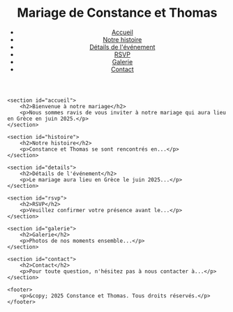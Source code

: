 <!DOCTYPE html>
<html lang="fr">
<head>
    <meta charset="UTF-8">
    <meta name="viewport" content="width=device-width, initial-scale=1.0">
    <title>Mariage de Constance et Thomas</title>
    <link rel="stylesheet" href="styles.css">
</head>
<body>
    <header>
        <h1>Mariage de Constance et Thomas</h1>
        <nav>
            <ul>
                <li><a href="#accueil">Accueil</a></li>
                <li><a href="#histoire">Notre histoire</a></li>
                <li><a href="#details">Détails de l'événement</a></li>
                <li><a href="#rsvp">RSVP</a></li>
                <li><a href="#galerie">Galerie</a></li>
                <li><a href="#contact">Contact</a></li>
            </ul>
        </nav>
    </header>

    <section id="accueil">
        <h2>Bienvenue à notre mariage</h2>
        <p>Nous sommes ravis de vous inviter à notre mariage qui aura lieu en Grèce en juin 2025.</p>
    </section>

    <section id="histoire">
        <h2>Notre histoire</h2>
        <p>Constance et Thomas se sont rencontrés en...</p>
    </section>

    <section id="details">
        <h2>Détails de l'événement</h2>
        <p>Le mariage aura lieu en Grèce le juin 2025...</p>
    </section>

    <section id="rsvp">
        <h2>RSVP</h2>
        <p>Veuillez confirmer votre présence avant le...</p>
    </section>

    <section id="galerie">
        <h2>Galerie</h2>
        <p>Photos de nos moments ensemble...</p>
    </section>

    <section id="contact">
        <h2>Contact</h2>
        <p>Pour toute question, n'hésitez pas à nous contacter à...</p>
    </section>

    <footer>
        <p>&copy; 2025 Constance et Thomas. Tous droits réservés.</p>
    </footer>
</body>
</html>
